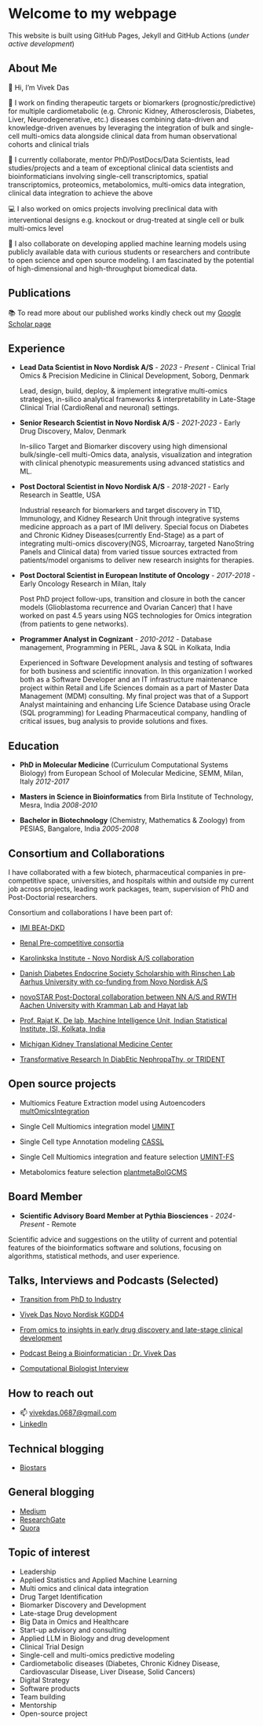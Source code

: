 # Welcome to my webpage

This website is built using GitHub Pages, Jekyll and GitHub Actions (*under active development*)

## About Me
👋 Hi, I’m Vivek Das

👀 I work on finding therapeutic targets or biomarkers (prognostic/predictive) for multiple cardiometabolic (e.g. Chronic Kidney, Atherosclerosis, Diabetes, Liver, Neurodegenerative, etc.) diseases combining data-driven and knowledge-driven avenues by leveraging the integration of bulk and single-cell multi-omics data alongside clinical data from human observational cohorts and clinical trials

🌱 I currently collaborate, mentor PhD/PostDocs/Data Scientists, lead studies/projects and a team of exceptional clinical data scientists and bioinformaticians involving single-cell transcriptomics, spatial transcriptomics, proteomics, metabolomics, multi-omics data integration, clinical data integration to achieve the above

💻 I also worked on omics projects involving preclinical data with interventional designs e.g. knockout or drug-treated at single cell or bulk multi-omics level

💞️ I also collaborate on developing applied machine learning models using publicly available data with curious students or researchers and contribute to open science and open source modeling. I am fascinated by the potential of high-dimensional and high-throughput biomedical data.

## Publications

📚 To read more about our published works kindly check out my [Google Scholar page](https://scholar.google.it/citations?user=l_Aj58cAAAAJ&hl=en)

## Experience
- **Lead Data Scientist in Novo Nordisk A/S** - *2023 - Present* - Clinical Trial Omics & Precision Medicine in Clinical Development, Soborg, Denmark
  
  Lead, design, build, deploy, & implement integrative multi-omics strategies, in-silico analytical frameworks & interpretability in Late-Stage Clinical Trial (CardioRenal and neuronal) settings.
  
- **Senior Research Scientist in Novo Nordisk A/S** - *2021-2023* - Early Drug Discovery, Malov, Denmark

  In-silico Target and Biomarker discovery using high dimensional bulk/single-cell multi-Omics data, analysis, visualization and integration with clinical phenotypic measurements using advanced statistics and ML.

- **Post Doctoral Scientist in Novo Nordisk A/S** - *2018-2021* - Early Research in Seattle, USA
  
    Industrial research for biomarkers and target discovery in T1D, Immunology, and Kidney Research Unit through integrative systems medicine approach as a part of IMI delivery. Special focus on Diabetes and Chronic Kidney Diseases(currently End-Stage) as a part of integrating multi-omics discovery(NGS, Microarray, targeted NanoString Panels and Clinical data) from varied tissue sources extracted from patients/model organisms to deliver new research insights for therapies.

- **Post Doctoral Scientist in European Institute of Oncology** - *2017-2018* - Early Oncology Research in Milan, Italy

  Post PhD project follow-ups, transition and closure in both the cancer models (Glioblastoma recurrence and Ovarian Cancer) that I have worked on past 4.5 years using NGS technologies for Omics integration (from patients to gene networks).

- **Programmer Analyst in Cognizant** - *2010-2012* - Database management, Programming in PERL, Java & SQL in Kolkata, India

  Experienced in Software Development analysis and testing of softwares for both business and scientific innovation. In this organization I worked both as a Software Developer and an IT infrastructure maintenance project within Retail and Life Sciences domain as a part of Master Data Management (MDM) consulting. My final project was that of a Support Analyst maintaining and enhancing Life Science Database using Oracle (SQL programming) for Leading Pharmaceutical company, handling of critical issues, bug analysis to provide solutions and fixes. 

## Education

- **PhD in Molecular Medicine** (Curriculum Computational Systems Biology) from European School of Molecular Medicine, SEMM, Milan, Italy *2012-2017*
  
- **Masters in Science in Bioinformatics** from Birla Institute of Technology, Mesra, India *2008-2010*
  
- **Bachelor in Biotechnology** (Chemistry, Mathematics & Zoology) from PESIAS, Bangalore, India *2005-2008*

## Consortium and Collaborations

I have collaborated with a few biotech, pharmaceutical companies in pre-competitive space, universities, and hospitals within and outside my current job across projects, leading work packages, team, supervision of PhD and Post-Doctorial researchers.

Consortium and collaborations I have been part of:

- [IMI BEAt-DKD](https://www.beat-dkd.eu/)
  
- [Renal Pre-competitive consortia](https://www.genengnews.com/news/astrazeneca-medimmune-lilly-join-u-m-in-ckd-consortium/)

- [Karolinkska Institute - Novo Nordisk A/S collaboration](https://ki.se/en/collaboration/industry-collaborations/research-collaboration-with-other-companies/partnership-between-ki-and-novo-nordisk-focusing-on-target-biomarker-discovery-in-atherosclerosis)

- [Danish Diabetes Endocrine Society Scholarship with Rinschen Lab Aarhus University with co-funding from Novo Nordisk A/S](https://ddeacademy.dk/researchers/diabetes/dongwoo-choi-msc/)

- [novoSTAR Post-Doctoral collaboration between NN A/S and RWTH Aachen University with Kramman Lab and Hayat lab](https://www.rwth-aachen.de/cms/root/die-rwth/aktuell/pressemitteilungen/januar-2025/~blgdkf/ein-atlas-fuer-gefaessverkalkungen-im-me/?lidx=1)

- [Prof. Rajat K. De lab, Machine Intelligence Unit, Indian Statistical Institute, ISI, Kolkata, India](https://www.isical.ac.in/~rajat/)

- [Michigan Kidney Translational Medicine Center](https://www.miktmc.org/about)

- [Transformative Research In DiabEtic NephropaThy, or TRIDENT](https://www.med.upenn.edu/trident/about.html)

## Open source projects

- Multiomics Feature Extraction model using Autoencoders [multOmicsIntegration](https://github.com/vd4mmind/multiOmicsIntegration)

- Single Cell Multiomics integration model [UMINT](https://github.com/deeplearner87/UMINT)

- Single Cell type Annotation modeling [CASSL](https://github.com/deeplearner87/CASSL)

- Single Cell Multiomics integration and feature selection [UMINT-FS](https://github.com/shallowlearner93/UMINT-FS)

- Metabolomics feature selection [plantmetaBolGCMS](https://github.com/vd4mmind/plantmetaBolGCMS)

## Board Member

- **Scientific Advisory Board Member at Pythia Biosciences** - *2024-Present* - Remote

Scientific advice and suggestions on the utility of current and potential features of the bioinformatics software and solutions, focusing on algorithms, statistical methods, and user experience.

## Talks, Interviews and Podcasts (Selected)

- [Transition from PhD to Industry](https://youtu.be/NPx31UgMHC8?si=yNkqnyIisBIPOV1F)

- [Vivek Das Novo Nordisk KGDD4](https://youtu.be/4oGDmodbeJc?si=5P46zokm6XNR05uX)

- [From omics to insights in early drug discovery and late-stage clinical development](https://www.youtube.com/watch?v=Vzl4_G_KVj4)

- [Podcast Being a Bioinformatician : Dr. Vivek Das](https://open.spotify.com/episode/3P849xuT3NNXi5IkMpieRy)

- [Computational Biologist Interview](https://theinterviewportal.com/2021/04/12/computational-biologist-interview-7/)

  
## How to reach out

- 📫 vivekdas.0687@gmail.com
- [LinkedIn](https://www.linkedin.com/in/vivek-das-phd-m-sc-b1110b25/)

## Technical blogging

- [Biostars](https://www.biostars.org/accounts/profile/8620/)

## General blogging

- [Medium](https://medium.com/@ivivek87)
- [ResearchGate](https://www.researchgate.net/profile/Vivek-Das-4)
- [Quora](https://www.quora.com/profile/Vivek-Das-10)

## Topic of interest

- Leadership
- Applied Statistics and Applied Machine Learning
- Multi omics and clinical data integration
- Drug Target Identification
- Biomarker Discovery and Development
- Late-stage Drug development
- Big Data in Omics and Healthcare
- Start-up advisory and consulting
- Applied LLM in Biology and drug development
- Clinical Trial Design
- Single-cell and multi-omics predictive modeling
- Cardiometabolic diseases (Diabetes, Chronic Kidney Disease, Cardiovascular Disease, Liver Disease, Solid Cancers)
- Digital Strategy
- Software products
- Team building
- Mentorship
- Open-source project

